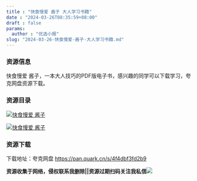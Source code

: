 ```yaml
---
title : "快食慢爱 酱子 大人学习书籍"
date : "2024-03-26T08:35:59+08:00"
draft : false
params:
  author : "优选小报"
slug: "2024-03-26-快食慢爱-酱子-大人学习书籍.md"
---
```


### 资源信息

快食慢爱 酱子，一本大人技巧的PDF版电子书，感兴趣的同学可以下载学习，夸克网盘资源下载。

### 资源目录

[![快食慢爱
酱子](//img7-1.zhekoulieshou.com/mmbiz_jpg/iaHBVewvSIbAOP5MwRmNQ8SEEaPPgBToc5Vfdtiap1ELiatJrHGcVMprorE8jo1IE6dHWVWZwPKJUe5wncTusjHxA/0)](//img7-1.zhekoulieshou.com/mmbiz_jpg/iaHBVewvSIbAOP5MwRmNQ8SEEaPPgBToc5Vfdtiap1ELiatJrHGcVMprorE8jo1IE6dHWVWZwPKJUe5wncTusjHxA/0)

[![快食慢爱
酱子](//img7-1.zhekoulieshou.com/mmbiz_jpg/iaHBVewvSIbAOP5MwRmNQ8SEEaPPgBTocAyAdanERjmibAxn9Mhw6YC0VibyTsUzSrAyQn5icJHAO4RIoef6DibU6Pg/0)](//img7-1.zhekoulieshou.com/mmbiz_jpg/iaHBVewvSIbAOP5MwRmNQ8SEEaPPgBTocAyAdanERjmibAxn9Mhw6YC0VibyTsUzSrAyQn5icJHAO4RIoef6DibU6Pg/0)

### 资源下载

下载地址：夸克网盘 https://pan.quark.cn/s/4f4dbf3fd2b9

**资源收集于网络，侵权联系我删除||资源过期扫码关注我私信**![](//img7-1.zhekoulieshou.com/mmbiz_jpg/iaHBVewvSIbAjcr9g6TlCXSfiaDqkbzuEzp207hVzPqT4YGQOAazQ1KNHCeACbia5Lzq4Ckwibe48iar1q7lgVP1o3w/640?wx_fmt=jpeg&from=appmsg)


